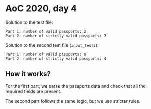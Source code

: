 # AoC 2020, day 4

Solution to the test file:

```
Part 1: number of valid passports: 2
Part 2: number of strictly valid passports: 2
```

Solution to the second test file (`input_test2`):

```
Part 1: number of valid passports: 8
Part 2: number of strictly valid passports: 4
```

## How it works?

For the first part, we parse the passports data and check that all the required fields are present.

The second part follows the same logic, but we use stricter rules.